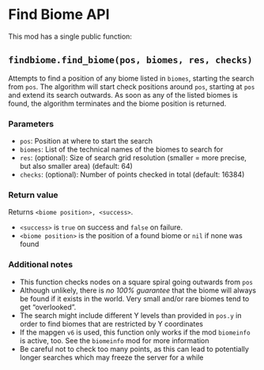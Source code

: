# Find Biome API

This mod has a single public function:

## `findbiome.find_biome(pos, biomes, res, checks)`

Attempts to find a position of any biome listed in `biomes`, starting the search from `pos`.
The algorithm will start check positions around `pos`, starting at `pos` and extend its
search outwards. As soon as any of the listed biomes is found, the algorithm terminates
and the biome position is returned.

### Parameters

* `pos`: Position at where to start the search
* `biomes`: List of the technical names of the biomes to search for
* `res`: (optional): Size of search grid resolution (smaller = more precise, but also smaller area) (default: 64)
* `checks`: (optional): Number of points checked in total (default: 16384)

### Return value

Returns `<biome position>, <success>`.

* `<success>` is `true` on success and `false` on failure.
* `<biome position>` is the position of a found biome or `nil` if none was found

### Additional notes

* This function checks nodes on a square spiral going outwards from `pos`
* Although unlikely, there is *no 100% guarantee* that the biome will always be found if
  it exists in the world. Very small and/or rare biomes tend to get “overlooked”.
* The search might include different Y levels than provided in `pos.y` in order
  to find biomes that are restricted by Y coordinates
* If the mapgen `v6` is used, this function only works if the mod `biomeinfo` is
  active, too. See the `biomeinfo` mod for more information
* Be careful not to check too many points, as this can lead to potentially longer
  searches which may freeze the server for a while
